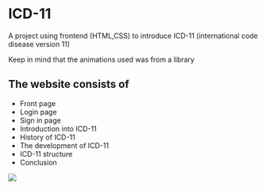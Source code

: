 <h1>ICD-11</h1>
<p>A project using frontend (HTML,CSS) to introduce ICD-11 (international code disease version 11)</p>
<p>Keep in mind that the animations used was from a library</p>
<h2>The website consists of</h2>
<ul>
<li>Front page</li>
<li>Login page</li>
<li>Sign in page</li>
<li>Introduction into ICD-11</li>
<li>History of ICD-11</li>
<li>The development of ICD-11</li>
<li>ICD-11 structure</li>
<li>Conclusion</li>
</ul>
<img src="https://user-images.githubusercontent.com/103899610/206820910-d69fa546-d731-4ceb-9006-5f2f5c4f3153.png">
